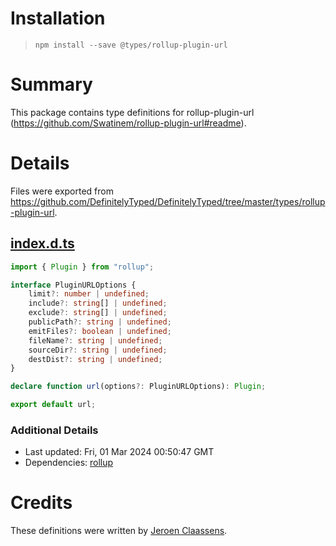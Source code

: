 # Installation
> `npm install --save @types/rollup-plugin-url`

# Summary
This package contains type definitions for rollup-plugin-url (https://github.com/Swatinem/rollup-plugin-url#readme).

# Details
Files were exported from https://github.com/DefinitelyTyped/DefinitelyTyped/tree/master/types/rollup-plugin-url.
## [index.d.ts](https://github.com/DefinitelyTyped/DefinitelyTyped/tree/master/types/rollup-plugin-url/index.d.ts)
````ts
import { Plugin } from "rollup";

interface PluginURLOptions {
    limit?: number | undefined;
    include?: string[] | undefined;
    exclude?: string[] | undefined;
    publicPath?: string | undefined;
    emitFiles?: boolean | undefined;
    fileName?: string | undefined;
    sourceDir?: string | undefined;
    destDist?: string | undefined;
}

declare function url(options?: PluginURLOptions): Plugin;

export default url;

````

### Additional Details
 * Last updated: Fri, 01 Mar 2024 00:50:47 GMT
 * Dependencies: [rollup](https://npmjs.com/package/rollup)

# Credits
These definitions were written by [Jeroen Claassens](https://github.com/me).
